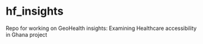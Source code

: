 # hf_insights
Repo for working on GeoHealth insights: Examining Healthcare accessibility in Ghana project
